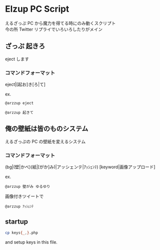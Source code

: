 Elzup PC Script
==

えるざっぷ PC から魔力を得てる時にのみ動くスクリプト  
今の所 Twitter リプライでいろいろしたりがメイン  

## ざっぷ 起きろ
eject します

### コマンドフォーマット
eject|[起お]き[ろ|て]  

ex.  

```
@arzzup eject
```

```
@arzzup 起きて
```


## 俺の壁紙は皆のものシステム
えるざっぷの PC の壁紙を変えるシステム

### コマンドフォーマット
(bg|(壁|かべ)(紙|[がか]み)|アッシェンテ|ｱｯｼｪﾝﾃ) [keyword|画像アップロード]

ex.  
```
@arzzup 壁がみ ゆるゆり
```

画像付きツイートで

```
@arzzup ｱｯｼｪﾝﾃ
```


## startup

```zsh
cp keys{_,}.php
```

and setup keys in this file.
